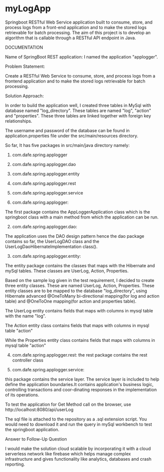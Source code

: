 # myLogApp
Springboot RESTful Web Service application built to consume, store, and process logs from a front-end application and to make the stored logs retrievable for batch processing. The aim of this project is to develop an algorithm that is callable through a RESTful API endpoint in Java.



DOCUMENTATION

Name of SpringBoot REST application: I named the application "applogger".

Problem Statement:

Create a RESTful Web Service to consume, store, and process logs from a 
frontend application and to make the stored logs retrievable for batch processing.

Solution Approach:

In order to build the application well, I created three tables in MySql
with database named "log_directory". These tables are named "log", "action" and "properties".
These three tables are linked together with foreign key relationships.

The username and password of the database can be found in application.properties file 
under the src/main/resources directory. 

So far, It has five packages in src/main/java directory namely:
1. com.dafe.spring.applogger
2. com.dafe.spring.applogger.dao
3. com.dafe.spring.applogger.entity
4. com.dafe.spring.applogger.rest
5. com.dafe.spring.applogger.service

1. com.dafe.spring.applogger:

The first package contains the AppLoggerApplication class which is the springboot 
class with a main method from which the application can be run.

2. com.dafe.spring.applogger.dao:

The application uses the DAO design pattern hence the dao package contains so far, 
the UserLogDAO class and the UserLogDaoHibernateImplementation class().

3. com.dafe.spring.applogger.entity:

The entity package contains the classes that maps with the Hibernate and mySql tables.
These classes are UserLog, Action, Properties. 

Based on the sample log given in the test requirement, 
I decided to create three entity classes. These are named 
UserLog, Action, Properties. These entity classes are to be mapped 
to the database "log_directory", using Hibernate advanced @OneToMany bi-directional 
mapping(for log and action table) and @OneToOne mapping(for action and properties table).




The UserLog entity contains fields that maps with columns in mysql table with the name "log".

The Action entity class contains fields that maps with columns in mysql table "action"

While the Properties entity class contains fields that maps with columns in mysql table "action"

4. com.dafe.spring.applogger.rest: 
the rest package contains the rest controller class  

5. com.dafe.spring.applogger.service: 

this package contains the service layer. The service layer is included to 
help define the application boundaries.It contains application's business logic, controlling transactions and coor-dinating 
responses in the implementation of its operations. 


To test the application for Get Method call on the browser, use http://localhost:8080/api/userLog


The sql file is attached to the repository as a .sql extension script. You would need to download it and run 
the query in mySql workbench to test the springboot application.


Answer to Follow-Up Question

I would make the solution cloud scalable by incorporating it with a cloud serverless network like firebase
which helps manage complex infrastructure and gives functionality like analytics, databases and crash reporting.
